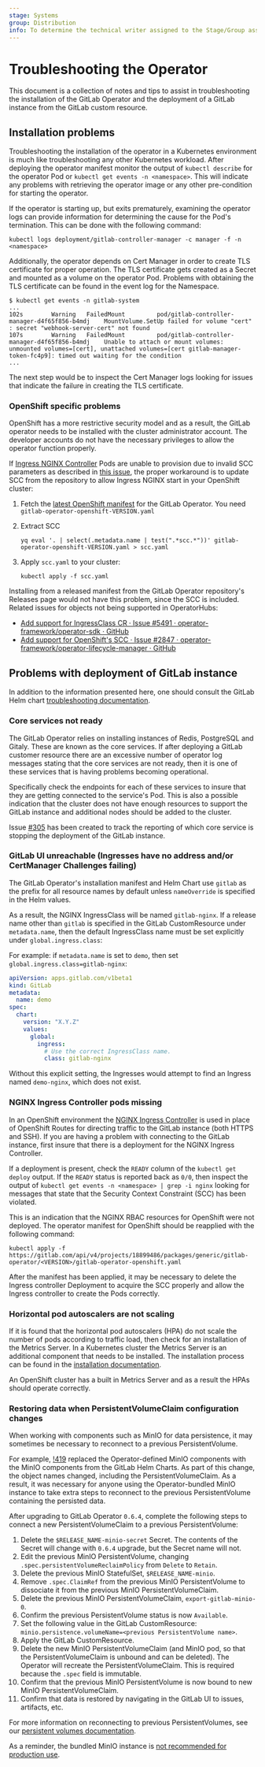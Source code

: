 ```yaml
---
stage: Systems
group: Distribution
info: To determine the technical writer assigned to the Stage/Group associated with this page, see https://about.gitlab.com/handbook/product/ux/technical-writing/#assignments
---
```


# Troubleshooting the Operator

This document is a collection of notes and tips to assist in troubleshooting
the installation of the GitLab Operator and the deployment of a GitLab
instance from the GitLab custom resource.

## Installation problems

Troubleshooting the installation of the operator in a Kubernetes environment
is much like troubleshooting any other Kubernetes workload. After deploying
the operator manifest monitor the output of `kubectl describe` for the
operator Pod or `kubectl get events -n <namespace>`. This will indicate any
problems with retrieving the operator image or any other pre-condition for
starting the operator.

If the operator is starting up, but exits prematurely, examining the operator
logs can provide information for determining the cause for the Pod's
termination. This can be done with the following command:

```shell
kubectl logs deployment/gitlab-controller-manager -c manager -f -n <namespace>
```

Additionally, the operator depends on Cert Manager in order to create TLS
certificate for proper operation. The TLS certificate gets created as a
Secret and mounted as a volume on the operator Pod. Problems with obtaining
the TLS certificate can be found in the event log for the Namespace.

```shell
$ kubectl get events -n gitlab-system
...
102s        Warning   FailedMount         pod/gitlab-controller-manager-d4f65f856-b4mdj    MountVolume.SetUp failed for volume "cert" : secret "webhook-server-cert" not found
107s        Warning   FailedMount         pod/gitlab-controller-manager-d4f65f856-b4mdj    Unable to attach or mount volumes: unmounted volumes=[cert], unattached volumes=[cert gitlab-manager-token-fc4p9]: timed out waiting for the condition
...
```

The next step would be to inspect the Cert Manager logs looking for issues
that indicate the failure in creating the TLS certificate.

### OpenShift specific problems

OpenShift has a more restrictive security model and as a result, the GitLab
operator needs to be installed with the cluster administrator account. The
developer accounts do not have the necessary privileges to allow the operator
function properly.

If [Ingress NGINX Controller](https://github.com/kubernetes/ingress-nginx) Pods are unable to provision due to invalid SCC parameters as described in [this issue](https://gitlab.com/gitlab-org/cloud-native/gitlab-operator/-/issues/762), the proper workaround is to update SCC from the repository to allow Ingress NGINX start in your OpenShift cluster:
      
1. Fetch the [latest OpenShift manifest](https://gitlab.com/gitlab-org/cloud-native/gitlab-operator/-/releases) for the GitLab Operator. You need `gitlab-operator-openshift-VERSION.yaml`
1. Extract SCC

   ```shell
   yq eval '. | select(.metadata.name | test(".*scc.*"))' gitlab-operator-openshift-VERSION.yaml > scc.yaml
   ```

1. Apply `scc.yaml` to your cluster:

   ```shell
   kubectl apply -f scc.yaml
   ```

Installing from a released manifest from the GitLab Operator repository's Releases page would not have this problem, since the SCC is included.
Related issues for objects not being supported in OperatorHubs:

- [Add support for IngressClass CR · Issue #5491 · operator-framework/operator-sdk · GitHub](https://github.com/operator-framework/operator-sdk/issues/5491)
- [Add support for OpenShift's SCC · Issue #2847 · operator-framework/operator-lifecycle-manager · GitHub](https://github.com/operator-framework/operator-lifecycle-manager/issues/2847)

## Problems with deployment of GitLab instance

In addition to the information presented here, one should consult the
GitLab Helm chart [troubleshooting documentation](https://docs.gitlab.com/charts/troubleshooting/index.html).

### Core services not ready

The GitLab Operator relies on installing instances of Redis, PostgreSQL and
Gitaly. These are known as the core services. If after deploying a GitLab
customer resource there are an excessive number of operator log messages
stating that the core services are not ready, then it is one of these
services that is having problems becoming operational.

Specifically check the endpoints for each of these services to insure that
they are getting connected to the service's Pod. This is also a possible
indication that the cluster does not have enough resources to support the
GitLab instance and additional nodes should be added to the cluster.

Issue [#305](https://gitlab.com/gitlab-org/cloud-native/gitlab-operator/-/issues/305)
has been created to track the reporting of which core service is stopping
the deployment of the GitLab instance.

### GitLab UI unreachable (Ingresses have no address and/or CertManager Challenges failing)

The GitLab Operator's installation manifest and Helm Chart use `gitlab` as the prefix
for all resource names by default unless `nameOverride` is specified in the Helm values.

As a result, the NGINX IngressClass will be named `gitlab-nginx`. If a release name other than
`gitlab` is specified in the GitLab CustomResource under `metadata.name`, then the default
IngressClass name must be set explicitly under `global.ingress.class`:

For example: if `metadata.name` is set to `demo`, then set `global.ingress.class=gitlab-nginx`:

```yaml
apiVersion: apps.gitlab.com/v1beta1
kind: GitLab
metadata:
  name: demo
spec:
  chart:
    version: "X.Y.Z"
    values:
      global:
        ingress:
          # Use the correct IngressClass name.
          class: gitlab-nginx
```

Without this explicit setting, the Ingresses would attempt to find an Ingress named
`demo-nginx`, which does not exist.

### NGINX Ingress Controller pods missing

In an OpenShift environment the
[NGINX Ingress Controller](https://kubernetes.github.io/ingress-nginx/)
is used in place of OpenShift Routes for directing traffic to the GitLab
instance (both HTTPS and SSH). If you are having a problem with connecting
to the GitLab instance, first insure that there is a deployment for the
NGINX Ingress Controller.

If a deployment is present, check the `READY` column of the
`kubectl get deploy` output. If the `READY` status is reported back as
`0/0`, then inspect the output of
`kubectl get events -n <namespace> | grep -i nginx` looking for messages
that state that the Security Context Constraint (SCC) has been violated.

This is an indication that the NGINX RBAC resources for OpenShift were
not deployed. The operator manifest for OpenShift should be reapplied with
the following command:

```shell
kubectl apply -f https://gitlab.com/api/v4/projects/18899486/packages/generic/gitlab-operator/<VERSION>/gitlab-operator-openshift.yaml
```

After the manifest has been applied, it may be necessary to delete the
Ingress controller Deployment to acquire the SCC properly and allow the
Ingress controller to create the Pods correctly.

### Horizontal pod autoscalers are not scaling

If it is found that the horizontal pod autoscalers (HPA) do not scale the
number of pods according to traffic load, then check for an installation
of the Metrics Server. In a Kubernetes cluster the Metrics Server is an
additional component that needs to be installed. The installation process
can be found in the [installation documentation](installation.md#metrics).

An OpenShift cluster has a built in Metrics Server and as a result the
HPAs should operate correctly.

### Restoring data when PersistentVolumeClaim configuration changes

When working with components such as MinIO for data persistence, it may sometimes be necessary to reconnect
to a previous PersistentVolume.

For example, [!419](https://gitlab.com/gitlab-org/cloud-native/gitlab-operator/-/merge_requests/419)
replaced the Operator-defined MinIO components with the MinIO components from the GitLab Helm Charts. As part of
this change, the object names changed, including the PersistentVolumeClaim. As a result, it was necessary for anyone
using the Operator-bundled MinIO instance to take extra steps to reconnect to the previous PersistentVolume containing
the persisted data.

After upgrading to GitLab Operator `0.6.4`, complete the following steps to connect a new PersistentVolumeClaim to a previous PersistentVolume:

1. Delete the `$RELEASE_NAME-minio-secret` Secret. The contents of the Secret will change with `0.6.4` upgrade, but the Secret name will not.
1. Edit the previous MinIO PersistentVolume, changing `.spec.persistentVolumeReclaimPolicy` from `Delete` to `Retain`.
1. Delete the previous MinIO StatefulSet, `$RELEASE_NAME-minio`.
1. Remove `.spec.ClaimRef` from the previous MinIO PersistentVolume to dissociate it from the previous MinIO PersistentVolumeClaim.
1. Delete the previous MinIO PersistentVolumeClaim, `export-gitlab-minio-0`.
1. Confirm the previous PersistentVolume status is now `Available`.
1. Set the following value in the GitLab CustomResource: `minio.persistence.volumeName=<previous PersistentVolume name>`.
1. Apply the GitLab CustomResource.
1. Delete the new MinIO PersistentVolumeClaim (and MinIO pod, so that the PersistentVolumeClaim is unbound and can be deleted). The Operator will recreate
   the PersistentVolumeClaim. This is required because the `.spec` field is immutable.
1. Confirm that the previous MinIO PersistentVolume is now bound to new MinIO PersistentVolumeClaim.
1. Confirm that data is restored by navigating in the GitLab UI to issues, artifacts, etc.

For more information on reconnecting to previous PersistentVolumes, see our
[persistent volumes documentation](https://docs.gitlab.com/charts/advanced/persistent-volumes/).

As a reminder, the bundled MinIO instance is [not recommended for production use](https://docs.gitlab.com/charts/charts/minio/#enable-the-sub-chart).
